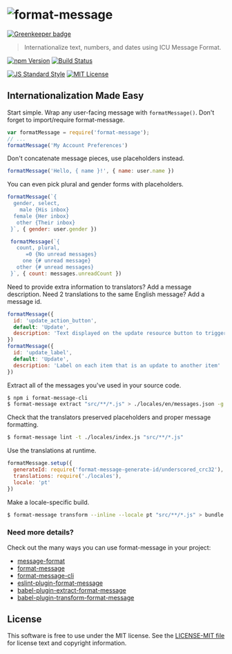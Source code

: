 # ![format-message][logo]

[![Greenkeeper badge](https://badges.greenkeeper.io/format-message/format-message.svg)](https://greenkeeper.io/)

> Internationalize text, numbers, and dates using ICU Message Format.

[![npm Version][npm-image]][npm]
[![Build Status][build-image]][build]

[![JS Standard Style][style-image]][style]
[![MIT License][license-image]][LICENSE]


## Internationalization Made Easy

Start simple. Wrap any user-facing message with `formatMessage()`. Don't forget to import/require format-message.

```js
var formatMessage = require('format-message');
// ...
formatMessage('My Account Preferences')
```

Don't concatenate message pieces, use placeholders instead.

```js
formatMessage('Hello, { name }!', { name: user.name })
```

You can even pick plural and gender forms with placeholders.

```js
formatMessage(`{
  gender, select,
    male {His inbox}
  female {Her inbox}
   other {Their inbox}
 }`, { gender: user.gender })

 formatMessage(`{
   count, plural,
      =0 {No unread messages}
     one {# unread message}
   other {# unread messages}
 }`, { count: messages.unreadCount })
```

Need to provide extra information to translators? Add a message description.
Need 2 translations to the same English message? Add a message id.

```js
formatMessage({
  id: 'update_action_button',
  default: 'Update',
  description: 'Text displayed on the update resource button to trigger the update process'
})
formatMessage({
  id: 'update_label',
  default: 'Update',
  description: 'Label on each item that is an update to another item'
})
```

Extract all of the messages you've used in your source code.

```bash
$ npm i format-message-cli
$ format-message extract "src/**/*.js" > ./locales/en/messages.json -g underscored_crc32
```

Check that the translators preserved placeholders and proper message formatting.

```bash
$ format-message lint -t ./locales/index.js "src/**/*.js"
```

Use the translations at runtime.

```js
formatMessage.setup({
  generateId: require('format-message-generate-id/underscored_crc32'),
  translations: require('./locales'),
  locale: 'pt'
})
```

Make a locale-specific build.

```bash
$ format-message transform --inline --locale pt "src/**/*.js" > bundle.pt.js
```


### Need more details?

Check out the many ways you can use format-message in your project:

* [message-format](https://github.com/format-message/format-message/tree/master/packages/message-format)
* [format-message](https://github.com/format-message/format-message/tree/master/packages/format-message)
* [format-message-cli](https://github.com/format-message/format-message/tree/master/packages/format-message-cli)
* [eslint-plugin-format-message](https://github.com/format-message/format-message/tree/master/packages/eslint-plugin-format-message)
* [babel-plugin-extract-format-message](https://github.com/format-message/format-message/tree/master/packages/babel-plugin-extract-format-message)
* [babel-plugin-transform-format-message](https://github.com/format-message/format-message/tree/master/packages/babel-plugin-transform-format-message)


License
-------

This software is free to use under the MIT license. See the [LICENSE-MIT file][LICENSE] for license text and copyright information.


[logo]: https://cdn.rawgit.com/format-message/format-message/2febdd8/logo.svg
[npm]: https://www.npmjs.org/package/format-message
[npm-image]: https://img.shields.io/npm/v/format-message.svg
[deps]: https://david-dm.org/format-message/format-message
[deps-image]: https://img.shields.io/david/format-message/format-message.svg
[dev-deps]: https://david-dm.org/format-message/format-message#info=devDependencies
[dev-deps-image]: https://img.shields.io/david/dev/format-message/format-message.svg
[build]: https://travis-ci.org/format-message/format-message
[build-image]: https://img.shields.io/travis/format-message/format-message.svg
[style]: https://github.com/feross/standard
[style-image]: https://img.shields.io/badge/code%20style-standard-brightgreen.svg
[license-image]: https://img.shields.io/npm/l/format-message.svg
[message-format]: https://github.com/format-message/message-format
[LICENSE]: https://github.com/format-message/format-message/blob/master/LICENSE-MIT
